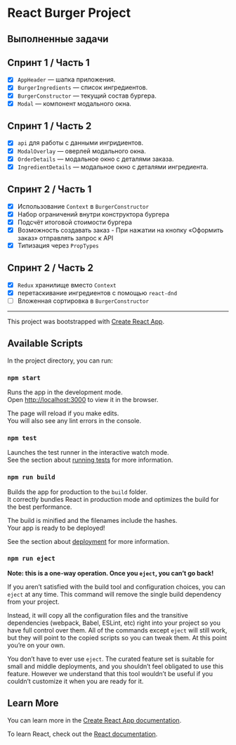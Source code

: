 # React Burger Project

## Выполненные задачи

## Спринт 1 / Часть 1

- [x] `AppHeader` — шапка приложения.
- [x] `BurgerIngredients` — список ингредиентов.
- [x] `BurgerConstructor` — текущий состав бургера.
- [x] `Modal` — компонент модального окна.

## Спринт 1 / Часть 2
- [x] `api` для работы с данными ингридиентов.
- [x] `ModalOverlay` — оверлей модального окна.
- [x] `OrderDetails` — модальное окно с деталями заказа.
- [x] `IngredientDetails` — модальное окно с деталями ингрeдиента.

## Спринт 2 / Часть 1

- [x] Использование `Context` в `BurgerConstructor`
- [x] Набор ограничений внутри конструктора бургера
- [x] Подсчёт итоговой стоимости бургера
- [x] Возможность создавать заказ - При нажатии на кнопку «Оформить заказ» отправлять запрос к API
- [x] Типизация через `PropTypes`

## Спринт 2 / Часть 2
- [x] `Redux` хранилищe вместо `Context`
- [x] перетаскиваниe ингредиентов c помощью `react-dnd`
- [ ] Вложенная сортировка в `BurgerConstructor`
---

This project was bootstrapped with [Create React App](https://github.com/facebook/create-react-app).

## Available Scripts

In the project directory, you can run:

### `npm start`

Runs the app in the development mode.\
Open [http://localhost:3000](http://localhost:3000) to view it in the browser.

The page will reload if you make edits.\
You will also see any lint errors in the console.

### `npm test`

Launches the test runner in the interactive watch mode.\
See the section about [running tests](https://facebook.github.io/create-react-app/docs/running-tests) for more information.

### `npm run build`

Builds the app for production to the `build` folder.\
It correctly bundles React in production mode and optimizes the build for the best performance.

The build is minified and the filenames include the hashes.\
Your app is ready to be deployed!

See the section about [deployment](https://facebook.github.io/create-react-app/docs/deployment) for more information.

### `npm run eject`

**Note: this is a one-way operation. Once you `eject`, you can’t go back!**

If you aren’t satisfied with the build tool and configuration choices, you can `eject` at any time. This command will remove the single build dependency from your project.

Instead, it will copy all the configuration files and the transitive dependencies (webpack, Babel, ESLint, etc) right into your project so you have full control over them. All of the commands except `eject` will still work, but they will point to the copied scripts so you can tweak them. At this point you’re on your own.

You don’t have to ever use `eject`. The curated feature set is suitable for small and middle deployments, and you shouldn’t feel obligated to use this feature. However we understand that this tool wouldn’t be useful if you couldn’t customize it when you are ready for it.

## Learn More

You can learn more in the [Create React App documentation](https://facebook.github.io/create-react-app/docs/getting-started).

To learn React, check out the [React documentation](https://reactjs.org/).
